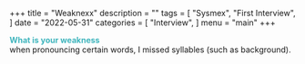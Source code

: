 +++
title = "Weaknexx"
description = ""
tags = [
    "Sysmex",
    "First Interview",
]
date = "2022-05-31"
categories = [
    "Interview",
]
menu = "main"
+++

**<font color =#3fb5bd>What is your weakness</font>**  
when pronouncing certain words, I missed syllables (such as background).  